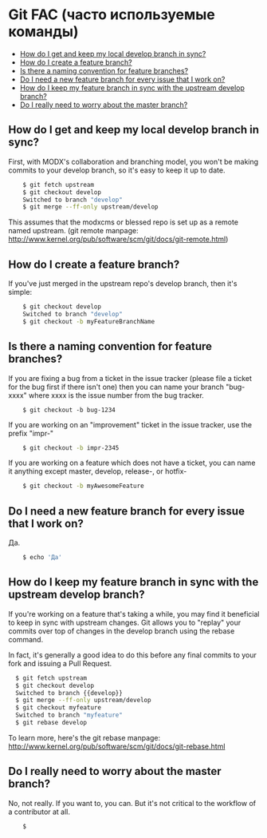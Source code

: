 # Git FAC (часто используемые команды)

* [How do I get and keep my local develop branch in sync?][1]
* [How do I create a feature branch?][2]
* [Is there a naming convention for feature branches?][3]
* [Do I need a new feature branch for every issue that I work on?][4]
* [How do I keep my feature branch in sync with the upstream develop branch?][5]
* [Do I really need to worry about the master branch?][6]

## How do I get and keep my local develop branch in sync?

First, with MODX's collaboration and branching model, you won't be making commits to your develop branch, so it's easy to keep it up to date.

``` bash
	$ git fetch upstream
	$ git checkout develop
	Switched to branch "develop"
	$ git merge --ff-only upstream/develop
```

This assumes that the modxcms or blessed repo is set up as a remote named upstream. (git remote manpage: http://www.kernel.org/pub/software/scm/git/docs/git-remote.html)

## How do I create a feature branch?

If you've just merged in the upstream repo's develop branch, then it's simple:

``` bash
	$ git checkout develop
	Switched to branch "develop"
	$ git checkout -b myFeatureBranchName
```

## Is there a naming convention for feature branches?

If you are fixing a bug from a ticket in the issue tracker (please file a ticket for the bug first if there isn't one) then you can name your branch "bug-xxxx" where xxxx is the issue number from the bug tracker.

```
	$ git checkout -b bug-1234
```

If you are working on an "improvement" ticket in the issue tracker, use the prefix "impr-"

``` bash
	$ git checkout -b impr-2345
```

If you are working on a feature which does not have a ticket, you can name it anything except master, develop, release-, or hotfix-

``` bash
	$ git checkout -b myAwesomeFeature
```

## Do I need a new feature branch for every issue that I work on?

Да.

``` bash
	$ echo 'Да'
```

## How do I keep my feature branch in sync with the upstream develop branch?

If you're working on a feature that's taking a while, you may find it beneficial to keep in sync with upstream changes. Git allows you to "replay" your commits over top of changes in the develop branch using the rebase command.

In fact, it's generally a good idea to do this before any final commits to your fork and issuing a Pull Request.

``` bash
  $ git fetch upstream
  $ git checkout develop
  Switched to branch {{develop}}
  $ git merge --ff-only upstream/develop
  $ git checkout myfeature
  Switched to branch "myfeature"
  $ git rebase develop
```

To learn more, here's the git rebase manpage: http://www.kernel.org/pub/software/scm/git/docs/git-rebase.html

## Do I really need to worry about the master branch?

No, not really. If you want to, you can. But it's not critical to the workflow of a contributor at all.

``` bash
	$
````

[1]: #how-do-i-get-and-keep-my-local-develop-branch-in-sync
[2]: #how-do-i-create-a-feature-branch
[3]: #is-there-a-naming-convention-for-feature-branches
[4]: #do-i-need-a-new-feature-branch-for-every-issue-that-i-work-on
[5]: #how-do-i-keep-my-feature-branch-in-sync-with-the-upstream-develop-branch
[6]: #do-i-really-need-to-worry-about-the-master-branch